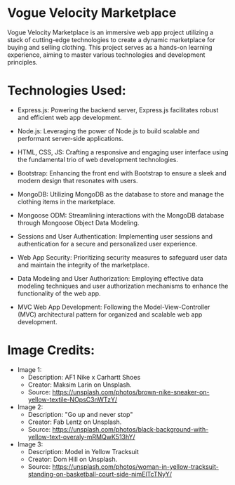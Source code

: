 # Vogue Velocity Marketplace

Vogue Velocity Marketplace is an immersive web app project utilizing a stack of cutting-edge technologies to create a dynamic marketplace for buying and selling clothing. This project serves as a hands-on learning experience, aiming to master various technologies and development principles.

# Technologies Used:

- Express.js: Powering the backend server, Express.js facilitates robust and efficient web app development.

- Node.js: Leveraging the power of Node.js to build scalable and performant server-side applications.

- HTML, CSS, JS: Crafting a responsive and engaging user interface using the fundamental trio of web development technologies.

- Bootstrap: Enhancing the front end with Bootstrap to ensure a sleek and modern design that resonates with users.

- MongoDB: Utilizing MongoDB as the database to store and manage the clothing items in the marketplace.

- Mongoose ODM: Streamlining interactions with the MongoDB database through Mongoose Object Data Modeling.

- Sessions and User Authentication: Implementing user sessions and authentication for a secure and personalized user experience.

- Web App Security: Prioritizing security measures to safeguard user data and maintain the integrity of the marketplace.

- Data Modeling and User Authorization: Employing effective data modeling techniques and user authorization mechanisms to enhance the functionality of the web app.

- MVC Web App Development: Following the Model-View-Controller (MVC) architectural pattern for organized and scalable web app development.

# Image Credits:

  - Image 1:
      - Description: AF1 Nike x Carhartt Shoes
      - Creator: Maksim Larin on Unsplash.
      - Source: https://unsplash.com/photos/brown-nike-sneaker-on-yellow-textile-NOpsC3nWTzY/
  - Image 2:
      - Description: "Go up and never stop"
      - Creator: Fab Lentz on Unsplash.
      - Source: https://unsplash.com/photos/black-background-with-yellow-text-overaly-mRMQwK513hY/
  - Image 3:
      - Description: Model in Yellow Tracksuit
      - Creator: Dom Hill on Unsplash.
      - Source: https://unsplash.com/photos/woman-in-yellow-tracksuit-standing-on-basketball-court-side-nimElTcTNyY/
  

